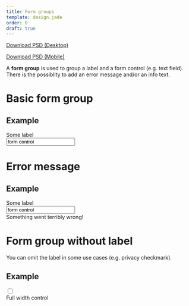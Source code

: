 ```yaml
---
title: Form groups
template: design.jade
order: 0
draft: true
---
```


<a href="../psd/AXA_forms_desktop.psd" class="download download--desktop" >Download PSD (Desktop)</a>

<a href="../psd/AXA_forms_mobile.psd" class="download download--mobile" >Download PSD (Mobile)</a>

A **form group** is used to group a label and a form control (e.g. text field).
There is the possiblity to add an error message and/or an info text.

# Basic form group

## Example

<div style="max-width: 700px" >
  <div class="form__group">
    <label class="form__group__label">
      Some label
    </label>
    <div class="form__group__control">
      <input type="text" class="control control--input" value="form control" />
    </div>
  </div>
</div>

# Error message

## Example

<div style="max-width: 700px" >
  <div class="form__group">
    <label class="form__group__label">
      Some label
    </label>
    <div class="form__group__control">
      <input type="text" class="control control--input" value="form control" />
      <div class="form__error-message" >
        Something went terribly wrong!
      </div>
    </div>
  </div>
</div>

# Form group without label

You can omit the label in some use cases (e.g. privacy checkmark).

## Example

<div style="max-width: 700px" >
  <div class="form__group">
    <div class="form__group__control form__group__control--fullwidth">
      <label data-checkbox="data-checkbox" class="checkbox">
        <input type="checkbox" class="checkbox__checkbox"/>
        <div class="checkbox__label">
          <div class="checkbox__label__text"><span>Full width control</span></div>
        </div>
      </label>
    </div>
  </div>
</div>

<!-- Copyright AXA Versicherungen AG 2015 -->
